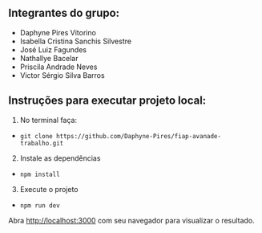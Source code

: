 ## Integrantes do grupo:
* Daphyne Pires Vitorino
* Isabella Cristina Sanchis Silvestre
* José Luiz Fagundes
* Nathallye Bacelar
* Priscila Andrade Neves
* Victor Sérgio Silva Barros

## Instruções para executar projeto local:

1. No terminal faça:
* `git clone https://github.com/Daphyne-Pires/fiap-avanade-trabalho.git`

2. Instale as dependências
* `npm install`

3. Execute o projeto
* `npm run dev`

Abra [http://localhost:3000](http://localhost:3000) com seu navegador para visualizar o resultado.
